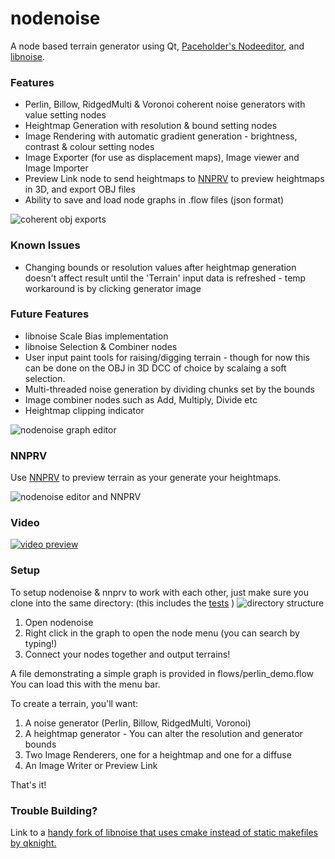 # nodenoise

A node based terrain generator using Qt, [Paceholder's Nodeeditor](https://github.com/paceholder/nodeeditor), and [libnoise](http://libnoise.sourceforge.net/index.html).

### Features

* Perlin, Billow, RidgedMulti & Voronoi coherent noise generators with value setting nodes
* Heightmap Generation with resolution & bound setting nodes
* Image Rendering with automatic gradient generation - brightness, contrast & colour setting nodes
* Image Exporter (for use as displacement maps), Image viewer and Image Importer
* Preview Link node to send heightmaps to [NNPRV](https://github.com/aarondemolder/NNPRV) to preview heightmaps in 3D, and export OBJ files
* Ability to save and load node graphs in .flow files (json format)

![coherent obj exports](https://i.imgur.com/YQU32K9.png)

### Known Issues

* Changing bounds or resolution values after heightmap generation doesn't affect result until the 'Terrain' input data is refreshed - temp workaround is by clicking generator image

### Future Features

* libnoise Scale Bias implementation
* libnoise Selection & Combiner nodes
* User input paint tools for raising/digging terrain - though for now this can be done on the OBJ in 3D DCC of choice by scalaing a soft selection.
* Multi-threaded noise generation by dividing chunks set by the bounds
* Image combiner nodes such as Add, Multiply, Divide etc
* Heightmap clipping indicator

![nodenoise graph editor](https://i.imgur.com/OIOE8md.jpg)

### NNPRV

Use [NNPRV](https://github.com/aarondemolder/NNPRV) to preview terrain as your generate your heightmaps.

![nodenoise editor and NNPRV](https://i.imgur.com/Kzemjit.jpg)


### Video

[![video preview](https://i.imgur.com/Dimdb2M.png)](https://www.youtube.com/watch?v=8fXhktoyAAU)

### Setup
To setup nodenoise & nnprv to work with each other, just make sure you clone into the same directory: (this includes the [tests](https://github.com/aarondemolder/nodenoise_tests) )
![directory structure](https://i.imgur.com/6pfZ0bh.png)

1. Open nodenoise
2. Right click in the graph to open the node menu (you can search by typing!)
3. Connect your nodes together and output terrains!

A file demonstrating a simple graph is provided in flows/perlin_demo.flow
You can load this with the menu bar.

To create a terrain, you'll want:

1. A noise generator (Perlin, Billow, RidgedMulti, Voronoi)
2. A heightmap generator - You can alter the resolution and generator bounds
3. Two Image Renderers, one for a heightmap and one for a diffuse
4. An Image Writer or Preview Link

That's it!

### Trouble Building?

Link to a [handy fork of libnoise that uses cmake instead of static makefiles by qknight.](https://github.com/qknight/libnoise)
